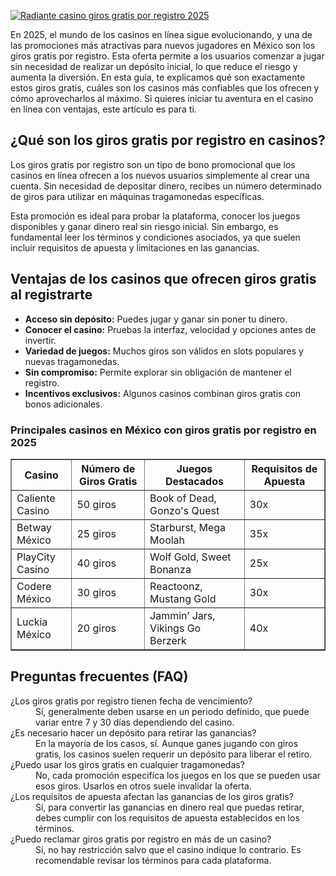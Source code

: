 [![Radiante casino giros gratis por registro 2025](https://123-caf.pages.dev/gitsignup.png)](https://vrmoo.ru/Bt82HjjY)

<p>En 2025, el mundo de los casinos en línea sigue evolucionando, y una de las promociones más atractivas para nuevos jugadores en México son los giros gratis por registro. Esta oferta permite a los usuarios comenzar a jugar sin necesidad de realizar un depósito inicial, lo que reduce el riesgo y aumenta la diversión. En esta guía, te explicamos qué son exactamente estos giros gratis, cuáles son los casinos más confiables que los ofrecen y cómo aprovecharlos al máximo. Si quieres iniciar tu aventura en el casino en línea con ventajas, este artículo es para ti.</p>  <h2>¿Qué son los giros gratis por registro en casinos?</h2> <p>Los giros gratis por registro son un tipo de bono promocional que los casinos en línea ofrecen a los nuevos usuarios simplemente al crear una cuenta. Sin necesidad de depositar dinero, recibes un número determinado de giros para utilizar en máquinas tragamonedas específicas.</p> <p>Esta promoción es ideal para probar la plataforma, conocer los juegos disponibles y ganar dinero real sin riesgo inicial. Sin embargo, es fundamental leer los términos y condiciones asociados, ya que suelen incluir requisitos de apuesta y limitaciones en las ganancias.</p>  <h2>Ventajas de los casinos que ofrecen giros gratis al registrarte</h2> <ul> <li><strong>Acceso sin depósito:</strong> Puedes jugar y ganar sin poner tu dinero.</li> <li><strong>Conocer el casino:</strong> Pruebas la interfaz, velocidad y opciones antes de invertir.</li> <li><strong>Variedad de juegos:</strong> Muchos giros son válidos en slots populares y nuevas tragamonedas.</li> <li><strong>Sin compromiso:</strong> Permite explorar sin obligación de mantener el registro.</li> <li><strong>Incentivos exclusivos:</strong> Algunos casinos combinan giros gratis con bonos adicionales.</li> </ul>  <h3>Principales casinos en México con giros gratis por registro en 2025</h3> <table border="1" cellpadding="6" cellspacing="0"> <thead> <tr> <th>Casino</th> <th>Número de Giros Gratis</th> <th>Juegos Destacados</th> <th>Requisitos de Apuesta</th> </tr> </thead> <tbody> <tr> <td>Caliente Casino</td> <td>50 giros</td> <td>Book of Dead, Gonzo's Quest</td> <td>30x</td> </tr> <tr> <td>Betway México</td> <td>25 giros</td> <td>Starburst, Mega Moolah</td> <td>35x</td> </tr> <tr> <td>PlayCity Casino</td> <td>40 giros</td> <td>Wolf Gold, Sweet Bonanza</td> <td>25x</td> </tr> <tr> <td>Codere México</td> <td>30 giros</td> <td>Reactoonz, Mustang Gold</td> <td>30x</td> </tr> <tr> <td>Luckia México</td> <td>20 giros</td> <td>Jammin’ Jars, Vikings Go Berzerk</td> <td>40x</td> </tr> </tbody> </table>  <h2>Preguntas frecuentes (FAQ)</h2> <dl> <dt>¿Los giros gratis por registro tienen fecha de vencimiento?</dt> <dd>Sí, generalmente deben usarse en un periodo definido, que puede variar entre 7 y 30 días dependiendo del casino.</dd> <dt>¿Es necesario hacer un depósito para retirar las ganancias?</dt> <dd>En la mayoría de los casos, sí. Aunque ganes jugando con giros gratis, los casinos suelen requerir un depósito para liberar el retiro.</dd> <dt>¿Puedo usar los giros gratis en cualquier tragamonedas?</dt> <dd>No, cada promoción especifica los juegos en los que se pueden usar esos giros. Usarlos en otros suele invalidar la oferta.</dd> <dt>¿Los requisitos de apuesta afectan las ganancias de los giros gratis?</dt> <dd>Sí, para convertir las ganancias en dinero real que puedas retirar, debes cumplir con los requisitos de apuesta establecidos en los términos.</dd> <dt>¿Puedo reclamar giros gratis por registro en más de un casino?</dt> <dd>Sí, no hay restricción salvo que el casino indique lo contrario. Es recomendable revisar los términos para cada plataforma.</dd> </dl>